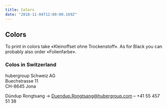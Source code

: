 ```yaml
---
title: Colors
date: "2018-11-04T12:00:00.169Z"
---
```



## Colors
To print in colors take «Kleinoffset ohne Trockenstoff». As for Black you can probably also order «Folienfarbe».

### Colos in Switzerland
hubergroup Schweiz AG   
Buechstrasse 11  
CH-8645 Jona  

Dündup Rongtsang → Duendup.Rongtsang@hubergroup.com – +41 55 457 51 38
